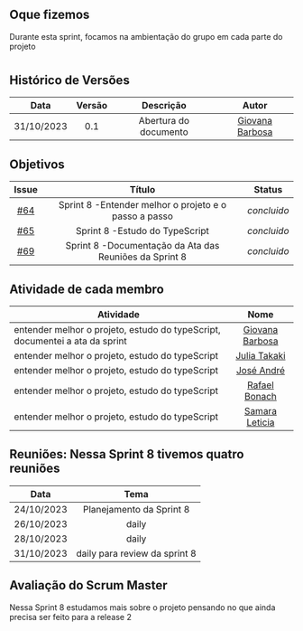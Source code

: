 ## Oque fizemos

Durante esta sprint, focamos na ambientação do grupo em cada parte do projeto

#

## Histórico de Versões

| Data       | Versão | Descrição                                 | Autor             |
| :--------: | :----: | :--------------------:                    | :---------------: |
| 31/10/2023 |  0.1   | Abertura do documento                     | [Giovana Barbosa ](https://github.com/gio221) |

## Objetivos
|                            Issue                             |              Título               |                    Status                     |
| :----------------------------------------------------------: | :-------------------------------: | :-------------------------------------------------: |
| [#64](https://github.com/unb-mds/2023-2-Squad07/issues/64) |  Sprint 8 -Entender melhor o projeto e o passo a passo  |_concluido_  |
| [#65](https://github.com/unb-mds/2023-2-Squad07/issues/65) |  Sprint 8 -Estudo do TypeScript  |_concluido_  |
| [#69](https://github.com/unb-mds/2023-2-Squad07/issues/69) |  Sprint 8 -Documentação da Ata das Reuniões da Sprint 8   |_concluido_|

## Atividade de cada membro
 Atividade        |                                                                           Nome                                                                            |
| ------------- | :-------------------------------------------------------------------------------------------------------------------------------------------------------: |
|entender melhor o projeto, estudo do typeScript, documentei a ata da sprint |                                                    [Giovana Barbosa ](https://github.com/gio221)                                                    |
|  entender melhor o projeto, estudo do typeScript |                                                    [Julia Takaki](https://github.com/juliatakaki)                                                    |
|entender melhor o projeto, estudo do typeScript |                [José André](https://github.com/joseandre25)                                                     |
|entender melhor o projeto, estudo do typeScript   |                                                    [Rafael Bonach](https://github.com/RafaBonach)                                                    |
| entender melhor o projeto, estudo do typeScript  |                                                    [Samara Leticia](https://github.com/samarawwleticia)       |  


## Reuniões: Nessa Sprint 8 tivemos quatro reuniões

| Data       | Tema                             
| :---------:| :---------------------------------------------:      
| 24/10/2023 |  Planejamento da Sprint 8
| 26/10/2023 |  daily  
| 28/10/2023 |  daily  
| 31/10/2023 |  daily  para review da sprint 8

## Avaliação do Scrum Master

Nessa Sprint 8 estudamos mais sobre o projeto pensando no que ainda precisa ser feito para a release 2